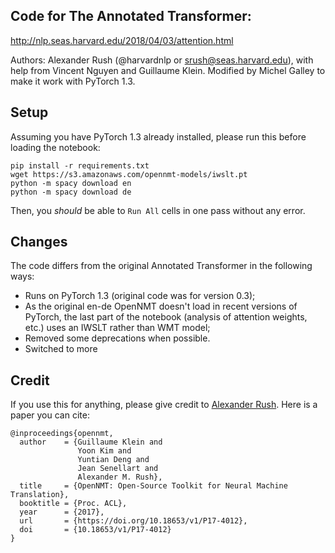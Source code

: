 ## Code for The Annotated Transformer:
http://nlp.seas.harvard.edu/2018/04/03/attention.html

Authors: Alexander Rush (@harvardnlp or srush@seas.harvard.edu), with help from Vincent Nguyen and Guillaume Klein. Modified by Michel Galley to make it work with PyTorch 1.3.

## Setup

Assuming you have PyTorch 1.3 already installed, please run this before loading the notebook:

```
pip install -r requirements.txt
wget https://s3.amazonaws.com/opennmt-models/iwslt.pt
python -m spacy download en
python -m spacy download de
```

Then, you *should* be able to `Run All` cells in one pass without any error.

## Changes

The code differs from the original Annotated Transformer in the following ways:
* Runs on PyTorch 1.3 (original code was for version 0.3);
* As the original en-de OpenNMT doesn't load in recent versions of PyTorch, the last part of the notebook (analysis of attention weights, etc.) uses an IWSLT rather than WMT model;
* Removed some deprecations when possible.
* Switched to more 

## Credit

If you use this for anything, please give credit to [Alexander Rush](http://rush-nlp.com/). Here is a paper you can cite:

```
@inproceedings{opennmt,
  author    = {Guillaume Klein and
               Yoon Kim and
               Yuntian Deng and
               Jean Senellart and
               Alexander M. Rush},
  title     = {OpenNMT: Open-Source Toolkit for Neural Machine Translation},
  booktitle = {Proc. ACL},
  year      = {2017},
  url       = {https://doi.org/10.18653/v1/P17-4012},
  doi       = {10.18653/v1/P17-4012}
}
```
